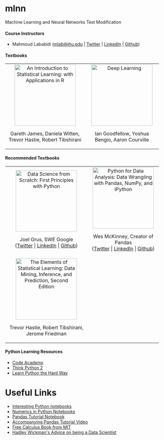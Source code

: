 # mlnn
Machine Learning and Neural Networks
Test Modification

#### Course Instructors

- Mahmoud Lababidi (<mlab@jhu.edu> | [Twitter](https://twitter.com/lababidi) | [LinkedIn](https://www.linkedin.com/in/mahmoudlababidi) | [Github](https://github.com/lababidi))


#### Textbooks
<table>
<tr>

<td align="center">
<a href="http://www.amazon.com/Introduction-Statistical-Learning-Applications-Statistics/dp/1461471370"><img height="200px" src="http://ecx.images-amazon.com/images/I/41gFA6VK4uL._SX329_BO1,204,203,200_.jpg" alt="An Introduction to Statistical Learning: with Applications in R"/></a>
<p>Gareth James, Daniela Witten, Trevor Hastie, Robert Tibshirani</p>
</td>

<td align="center">
<a href="https://github.com/HFTrader/DeepLearningBook/raw/master/DeepLearningBook.pdf">
<img height="200px" src="https://images-na.ssl-images-amazon.com/images/I/61Z1oazYPbL._SX382_BO1,204,203,200_.jpg" 
alt="Deep Learning"/></a>
<p>Ian Goodfellow, Yoshua Bengio, Aaron Courville</p>
</td>

</tr>

</table>

#### Recommended Textbooks
<table>

<tr>

<td align="center">
<a href="http://www.amazon.com/Data-Science-Scratch-Principles-Python/dp/149190142X"><img height="200px" src="http://ecx.images-amazon.com/images/I/51Cf7c2AlpL._SX379_BO1,204,203,200_.jpg" alt="Data Science from Scratch: First Principles with Python"/></a>
<p>
Joel Grus, SWE Google
<br/>
(<a href="https://twitter.com/joelgrus">Twitter</a> | <a href="https://www.linkedin.com/in/joelgrus">LinkedIn</a> | <a href="https://github.com/joelgrus">Github</a>)
</p>
</td>

<td align="center">
<a href="http://www.amazon.com/Python-Data-Analysis-Wrangling-IPython/dp/1449319793"><img height="200px" src="http://ecx.images-amazon.com/images/I/514byZUF8nL._SX375_BO1,204,203,200_.jpg" alt="Python for Data Analysis: Data Wrangling with Pandas, NumPy, and IPython"/></a>
<p>
Wes McKinney, Creator of Pandas
<br/>
(<a href="https://twitter.com/wesmckinn">Twitter</a> | <a href="https://www.linkedin.com/in/wesmckinn">LinkedIn</a> | <a href="https://github.com/wesm">Github</a>)
</p>
</td>

</tr>

<tr>

<!-- <td align="center">
<a href="http://www.amazon.com/Introduction-Statistical-Learning-Applications-Statistics/dp/1461471370"><img height="200px" src="http://ecx.images-amazon.com/images/I/41gFA6VK4uL._SX329_BO1,204,203,200_.jpg" alt="An Introduction to Statistical Learning: with Applications in R"/></a>
<p>Gareth James, Daniela Witten, Trevor Hastie, Robert Tibshirani</p>
</td> -->

<td align="center">
<a href="http://www.amazon.com/The-Elements-Statistical-Learning-Prediction/dp/0387848576"><img height="200px" src="http://ecx.images-amazon.com/images/I/410uiMCNntL._SX330_BO1,204,203,200_.jpg" alt="The Elements of Statistical Learning: Data Mining, Inference, and Prediction, Second Edition"/></a>
<p>Trevor Hastie, Robert Tibshirani, Jerome Friedman</p>
</td>

</tr>

</table>

#### Python Learning Resources

- [Code Academy](https://www.codecademy.com/learn/python)
- [Think Python 2](http://greenteapress.com/thinkpython2/html/index.html)
- [Learn Python the Hard Way](http://learnpythonthehardway.org/book/index.html)


# Useful Links
 - [Interesting Python notebooks]( https://github.com/jupyter/jupyter/wiki/A-gallery-of-interesting-Jupyter-and-IPython-Notebooks)
 - [Numerics in Python Notebooks](https://github.com/ketch/teaching-numerics-with-notebooks/blob/master/Introducing%20the%20IPython%20Notebook.ipynb)
 - [Pandas Tutorial Notebook](https://github.com/brandon-rhodes/pycon-pandas-tutorial)
 - [Accompanying Pandas Tutorial Video](https://www.youtube.com/watch?v=5JnMutdy6Fw)
 - [Free Calculus Book from MIT](https://ocw.mit.edu/resources/res-18-001-calculus-online-textbook-spring-2005/textbook/)
 - [Hadley Wickman's Advice on being a Data Scientist](https://gist.github.com/hadley/820f09ded347c62c2864)

